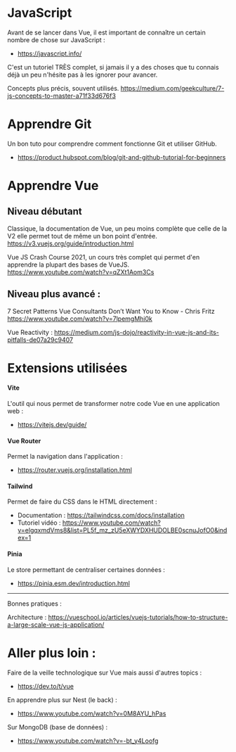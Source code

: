 # JavaScript

Avant de se lancer dans Vue, il est important de connaître un certain nombre de chose sur JavaScript : 
- https://javascript.info/

C'est un tutoriel TRÈS complet, si jamais il y a des choses que tu connais déjà un peu n'hésite pas à les ignorer pour avancer.

Concepts plus précis, souvent utilisés.
https://medium.com/geekculture/7-js-concepts-to-master-a71f33d676f3

# Apprendre Git 

Un bon tuto pour comprendre comment fonctionne Git et utiliser GitHub. 
- https://product.hubspot.com/blog/git-and-github-tutorial-for-beginners

# Apprendre Vue 

## Niveau débutant

Classique, la documentation de Vue, un peu moins complète que celle de la V2 elle permet tout de même un bon point d'entrée.
https://v3.vuejs.org/guide/introduction.html

Vue JS Crash Course 2021, un cours très complet qui permet d'en apprendre la plupart des bases de VueJS.
https://www.youtube.com/watch?v=qZXt1Aom3Cs

## Niveau plus avancé : 

7 Secret Patterns Vue Consultants Don’t Want You to Know - Chris Fritz
https://www.youtube.com/watch?v=7lpemgMhi0k

Vue Reactivity :
https://medium.com/js-dojo/reactivity-in-vue-js-and-its-pitfalls-de07a29c9407

# Extensions utilisées

####  Vite
L'outil qui nous permet de transformer notre code Vue en une application web : 
- https://vitejs.dev/guide/

#### Vue Router
Permet la navigation dans l'application : 
- https://router.vuejs.org/installation.html

#### Tailwind
Permet de faire du CSS dans le HTML directement : 
- Documentation : https://tailwindcss.com/docs/installation
- Tutoriel vidéo : https://www.youtube.com/watch?v=elgqxmdVms8&list=PL5f_mz_zU5eXWYDXHUDOLBE0scnuJofO0&index=1

#### Pinia 
Le store permettant de centraliser certaines données : 
- https://pinia.esm.dev/introduction.html

----------------------------------------------------------------------------------

Bonnes pratiques : 

Architecture : 
https://vueschool.io/articles/vuejs-tutorials/how-to-structure-a-large-scale-vue-js-application/

# Aller plus loin : 

Faire de la veille technologique sur Vue mais aussi d'autres topics : 
- https://dev.to/t/vue

En apprendre plus sur Nest (le back) :
- https://www.youtube.com/watch?v=0M8AYU_hPas

Sur MongoDB (base de données) :
- https://www.youtube.com/watch?v=-bt_y4Loofg
